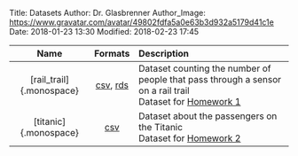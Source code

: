 Title: Datasets
Author: Dr. Glasbrenner
Author_Image: https://www.gravatar.com/avatar/49802fdfa5a0e63b3d932a5179d41c1e
Date: 2018-01-23 13:30
Modified: 2018-02-23 17:45

| Name                     | Formats                                           | Description                                                                                                     |
| :----------------------: | :-----------------------------------------------: | :-------------------------------------------------------------------------------------------------------------- |
| [rail_trail]{.monospace} | [csv][rail-csv], [rds][rail-rds]                  | Dataset counting the number of people that pass through a sensor on a rail trail <br> Dataset for [Homework 1]  |
| [titanic]{.monospace}    | [csv][rail-csv]                                   | Dataset about the passengers on the Titanic <br> Dataset for [Homework 2]                                       |

[rail-csv]:    /files/datasets/rail_trail.csv
[rail-rds]:    /files/datasets/rail_trail.rds
[titanic-csv]: /files/datasets/titanic_dataset.csv
[Homework 1]:  /assignments/homework-1/
[Homework 2]:  /assignments/homework-2/
